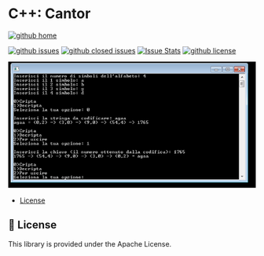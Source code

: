 # C++: Cantor

[![github home](https://img.shields.io/badge/gaetanozappi-Cantor-blue.svg?style=flat)](https://github.com/gaetanozappi/Cantor)

[![github issues](https://img.shields.io/github/issues/gaetanozappi/Cantor.svg?style=flat)](https://github.com/gaetanozappi/Cantor/issues)
[![github closed issues](https://img.shields.io/github/issues-closed/gaetanozappi/Cantor.svg?style=flat&colorB=44cc11)](https://github.com/gaetanozappi/Cantor/issues?q=is%3Aissue+is%3Aclosed)
[![Issue Stats](https://img.shields.io/issuestats/i/github/gaetanozappi/Cantor.svg?style=flat&colorB=44cc11)](http://github.com/gaetanozappi/Cantor/issues)
[![github license](https://img.shields.io/github/license/gaetanozappi/Cantor.svg)]()

<img src="https://github.com/gaetanozappi/Cantor/raw/master/Cantor.png" />

-   [License](#-license)

## 📜 License
This library is provided under the Apache License.
